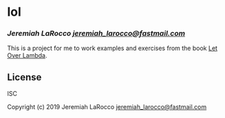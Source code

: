 # lol
### _Jeremiah LaRocco <jeremiah_larocco@fastmail.com>_

This is a project for me to work examples and exercises from the book
[Let Over Lambda](https://letoverlambda.com/).

## License

ISC


Copyright (c) 2019 Jeremiah LaRocco <jeremiah_larocco@fastmail.com>


